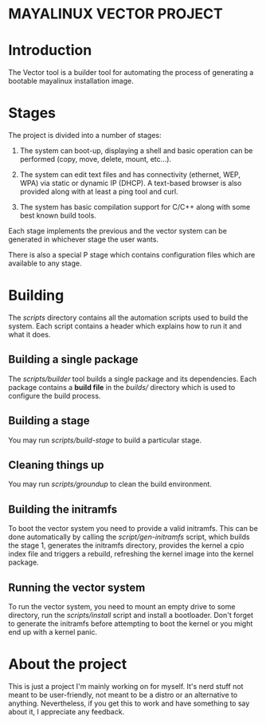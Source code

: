 MAYALINUX VECTOR PROJECT
=========

# Introduction
The Vector tool is a builder tool for automating the process of generating a
bootable mayalinux installation image.

# Stages
The project is divided into a number of stages:

1. The system can boot-up, displaying a shell and basic operation can be
   performed (copy, move, delete, mount, etc...).

2. The system can edit text files and has connectivity (ethernet, WEP, WPA)
   via static or dynamic IP (DHCP). A text-based browser is also provided along
   with at least a ping tool and curl.

3. The system has basic compilation support for C/C++ along with some best known
   build tools.

Each stage implements the previous and the vector system can be generated in
whichever stage the user wants.

There is also a special P stage which contains configuration files which are
available to any stage.

# Building
The *scripts* directory contains all the automation scripts used to build the
system. Each script contains a header which explains how to run it and what it
does.

## Building a single package
The *scripts/builder* tool builds a single package and its dependencies.
Each package contains a **build file** in the *builds/* directory which is used
to configure the build process.

## Building a stage
You may run *scripts/build-stage* to build a particular stage.

## Cleaning things up
You may run *scripts/groundup* to clean the build environment.

## Building the initramfs
To boot the vector system you need to provide a valid initramfs. This can be
done automatically by calling the *script/gen-initramfs* script, which builds
the stage 1, generates the initramfs directory, provides the kernel a cpio index
file and triggers a rebuild, refreshing the kernel image into the kernel
package.

## Running the vector system
To run the vector system, you need to mount an empty drive to some directory,
run the *scripts/install* script and install a bootloader. Don't forget to
generate the initramfs before attempting to boot the kernel or you might end up
with a kernel panic.

# About the project
This is just a project I'm mainly working on for myself. It's nerd stuff not
meant to be user-friendly, not meant to be a distro or an alternative to
anything. Nevertheless, if you get this to work and have something to say about
it, I appreciate any feedback.
